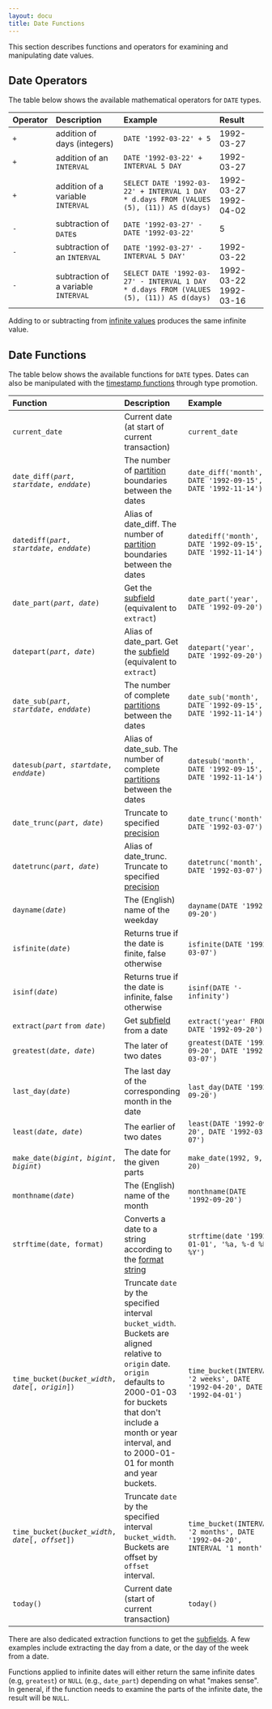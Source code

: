 ```yaml
---
layout: docu
title: Date Functions
---
```

This section describes functions and operators for examining and manipulating date values.

## Date Operators

The table below shows the available mathematical operators for `DATE` types.

| Operator | Description | Example | Result |
|:-|:--|:---|:--|
| `+` | addition of days (integers) | `DATE '1992-03-22' + 5` | 1992-03-27 |
| `+` | addition of an `INTERVAL` | `DATE '1992-03-22' + INTERVAL 5 DAY` | 1992-03-27 |
| `+` | addition of a variable `INTERVAL` | `SELECT DATE '1992-03-22' + INTERVAL 1 DAY * d.days FROM (VALUES (5), (11)) AS d(days)` |1992-03-27 1992-04-02 |
| `-` | subtraction of `DATE`s | `DATE '1992-03-27' - DATE '1992-03-22'` | 5 |
| `-` | subtraction of an `INTERVAL` | `DATE '1992-03-27' - INTERVAL 5 DAY'` | 1992-03-22 |
| `-` | subtraction of a variable `INTERVAL` | `SELECT DATE '1992-03-27' - INTERVAL 1 DAY * d.days FROM (VALUES (5), (11)) AS d(days)` |1992-03-22 1992-03-16 |

Adding to or subtracting from [infinite values](../../sql/data_types/date#special-values) produces the same infinite value.

## Date Functions

The table below shows the available functions for `DATE` types.
Dates can also be manipulated with the [timestamp functions](../../sql/functions/timestamp) through type promotion.

| Function | Description | Example | Result |
|:--|:--|:---|:-|
| `current_date` | Current date (at start of current transaction) | `current_date` | `2022-10-08` |
| `date_diff(`*`part`*`, `*`startdate`*`, `*`enddate`*`)` | The number of [partition](../../sql/functions/datepart) boundaries between the dates | `date_diff('month', DATE '1992-09-15', DATE '1992-11-14')` | `2` |
| `datediff(`*`part`*`, `*`startdate`*`, `*`enddate`*`)` | Alias of date_diff. The number of [partition](../../sql/functions/datepart) boundaries between the dates | `datediff('month', DATE '1992-09-15', DATE '1992-11-14')` | `2` |
| `date_part(`*`part`*`, `*`date`*`)` | Get the [subfield](../../sql/functions/datepart) (equivalent to `extract`) | `date_part('year', DATE '1992-09-20')` | `1992` |
| `datepart(`*`part`*`, `*`date`*`)` | Alias of date_part. Get the [subfield](../../sql/functions/datepart) (equivalent to `extract`) | `datepart('year', DATE '1992-09-20')` | `1992` |
| `date_sub(`*`part`*`, `*`startdate`*`, `*`enddate`*`)` | The number of complete [partitions](../../sql/functions/datepart) between the dates | `date_sub('month', DATE '1992-09-15', DATE '1992-11-14')` | `1` |
| `datesub(`*`part`*`, `*`startdate`*`, `*`enddate`*`)` | Alias of date_sub. The number of complete [partitions](../../sql/functions/datepart) between the dates | `datesub('month', DATE '1992-09-15', DATE '1992-11-14')` | `1` |
| `date_trunc(`*`part`*`, `*`date`*`)` | Truncate to specified [precision](../../sql/functions/datepart) | `date_trunc('month', DATE '1992-03-07')` | `1992-03-01` |
| `datetrunc(`*`part`*`, `*`date`*`)` | Alias of date_trunc. Truncate to specified [precision](../../sql/functions/datepart) | `datetrunc('month', DATE '1992-03-07')` | `1992-03-01` |
| `dayname(`*`date`*`)` | The (English) name of the weekday | `dayname(DATE '1992-09-20')` | `Sunday` |
| `isfinite(`*`date`*`)` | Returns true if the date is finite, false otherwise | `isfinite(DATE '1992-03-07')` | true |
| `isinf(`*`date`*`)` | Returns true if the date is infinite, false otherwise | `isinf(DATE '-infinity')` | true |
| `extract(`*`part`* `from `*`date`*`)` | Get [subfield](../../sql/functions/datepart) from a date | `extract('year' FROM DATE '1992-09-20')` | `1992` |
| `greatest(`*`date`*`, `*`date`*`)` | The later of two dates | `greatest(DATE '1992-09-20', DATE '1992-03-07')` | `1992-09-20` |
| `last_day(`*`date`*`)` | The last day of the corresponding month in the date | `last_day(DATE '1992-09-20')` | `1992-09-30` |
| `least(`*`date`*`, `*`date`*`)` | The earlier of two dates | `least(DATE '1992-09-20', DATE '1992-03-07')` | `1992-03-07` |
| `make_date(`*`bigint`*`, `*`bigint`*`, `*`bigint`*`)` | The date for the given parts | `make_date(1992, 9, 20)` | `1992-09-20` |
| `monthname(`*`date`*`)` | The (English) name of the month | `monthname(DATE '1992-09-20')` | `September` |
| `strftime(date, format)` | Converts a date to a string according to the [format string](../../sql/functions/dateformat) | `strftime(date '1992-01-01', '%a, %-d %B %Y')` | `Wed, 1 January 1992` |
| `time_bucket(`*`bucket_width`*`, `*`date`*`[, `*`origin`*`])` | Truncate `date` by the specified interval `bucket_width`. Buckets are aligned relative to `origin` date. `origin` defaults to 2000-01-03 for buckets that don't include a month or year interval, and to 2000-01-01 for month and year buckets. | `time_bucket(INTERVAL '2 weeks', DATE '1992-04-20', DATE '1992-04-01')` | `1992-04-15` |
| `time_bucket(`*`bucket_width`*`, `*`date`*`[, `*`offset`*`])` | Truncate `date` by the specified interval `bucket_width`. Buckets are offset by `offset` interval. | `time_bucket(INTERVAL '2 months', DATE '1992-04-20', INTERVAL '1 month')` | `1992-04-01` |
| `today()` | Current date (start of current transaction) | `today()` | `2022-10-08` |

There are also dedicated extraction functions to get the [subfields](../../sql/functions/datepart#part-functions).
A few examples include extracting the day from a date, or the day of the week from a date. 

Functions applied to infinite dates will either return the same infinite dates
(e.g, `greatest`) or `NULL` (e.g., `date_part`) depending on what "makes sense".
In general, if the function needs to examine the parts of the infinite date, the result will be `NULL`.
